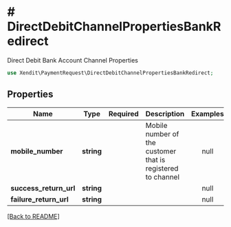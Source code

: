 # # DirectDebitChannelPropertiesBankRedirect
Direct Debit Bank Account Channel Properties

```php
use Xendit\PaymentRequest\DirectDebitChannelPropertiesBankRedirect;
```

## Properties

| Name | Type | Required | Description | Examples |
|------------|:-------------:|:-------------:|-------------|:-------------:|
| **mobile_number** | **string** |  | Mobile number of the customer that is registered to channel | null |
| **success_return_url** | **string** |  |  | null |
| **failure_return_url** | **string** |  |  | null |


[[Back to README]](../../README.md)
